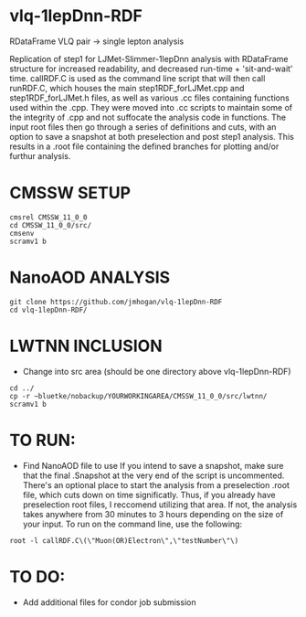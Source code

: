 # vlq-1lepDnn-RDF
RDataFrame VLQ pair -> single lepton analysis

Replication of step1 for LJMet-Slimmer-1lepDnn analysis with RDataFrame structure for increased readability, and decreased run-time + 'sit-and-wait' time.
callRDF.C is used as the command line script that will then call runRDF.C, which houses the main step1RDF_forLJMet.cpp and step1RDF_forLJMet.h files, as well as various .cc files containing functions used within the .cpp. They were moved into .cc scripts to maintain some of the integrity of .cpp and not suffocate the analysis code in functions. The input root files then go through a series of definitions and cuts, with an option to save a snapshot at both preselection and post step1 analysis. This results in a .root file containing the defined branches for plotting and/or furthur analysis.

# CMSSW SETUP
```
cmsrel CMSSW_11_0_0
cd CMSSW_11_0_0/src/
cmsenv
scramv1 b
```

# NanoAOD ANALYSIS
```
git clone https://github.com/jmhogan/vlq-1lepDnn-RDF
cd vlq-1lepDnn-RDF/
```
# LWTNN INCLUSION
- Change into src area (should be one directory above vlq-1lepDnn-RDF)
```
cd ../
cp -r ~bluetke/nobackup/YOURWORKINGAREA/CMSSW_11_0_0/src/lwtnn/
scramv1 b
```

# TO RUN:
- Find NanoAOD file to use
If you intend to save a snapshot, make sure that the final .Snapshot at the very end of the script is uncommented. There's an optional place to start the analysis from a preselection .root file, which cuts down on time significatly. Thus, if you already have preselection root files, I reccomend utilizing that area. If not, the analysis takes anywhere from 30 minutes to 3 hours depending on the size of your input. To run on the command line, use the following:
```
root -l callRDF.C\(\"Muon(OR)Electron\",\"testNumber\"\)
```
# TO DO:
- Add additional files for condor job submission
